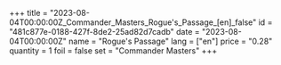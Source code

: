 +++
title = "2023-08-04T00:00:00Z_Commander_Masters_Rogue's_Passage_[en]_false"
id = "481c877e-0188-427f-8de2-25ad82d7cadb"
date = "2023-08-04T00:00:00Z"
name = "Rogue's Passage"
lang = ["en"]
price = "0.28"
quantity = 1
foil = false
set = "Commander Masters"
+++

